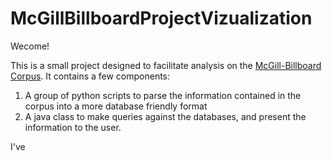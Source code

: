 # McGillBillboardProjectVizualization

Wecome!

This is a small project designed to facilitate analysis on the [McGill-Billboard Corpus](https://ddmal.music.mcgill.ca/research/The_McGill_Billboard_Project_(Chord_Analysis_Dataset)/). It contains a few components:
1. A group of python scripts to parse the information contained in the corpus into a more database friendly format
2. A java class to make queries against the databases, and present the information to the user.

I've 
